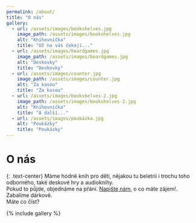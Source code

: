 ```yaml
---
permalink: /about/
title: "O nás"
gallery:
  - url: /assets/images/bookshelves.jpg
    image_path: /assets/images/bookshelves.jpg
    alt: "Knihovnička"
    title: "Už na vás čekají..."
  - url: /assets/images/boardgames.jpg
    image_path: /assets/images/boardgames.jpg
    alt: "Deskovky"
    title: "Deskovky"
  - url: /assets/images/counter.jpg
    image_path: /assets/images/counter.jpg
    alt: "Za kasou"
    title: "Za kasou"
  - url: /assets/images/bookshelves-2.jpg
    image_path: /assets/images/bookshelves-2.jpg
    alt: "Knihovnička"
    title: "A další..."    
  - url: /assets/images/poukázka.jpg
    alt: "Poukázky"
    title: "Poukázky"  
---
```

# O nás

{: .text-center}
Máme hodně knih pro děti, nějakou tu beletrii i trochu toho odborného, také deskové hry a audioknihy.  
Pokud to půjde, objednáme na přání. [Napište nám](mailto:knihkupka@knihkupka.cz), o co máte zájem!.  
Zabalíme dárkově.  
Máte co číst?  

{% include gallery %}

